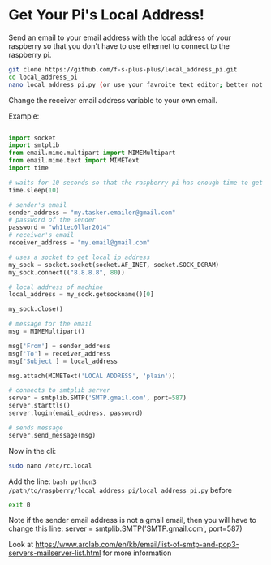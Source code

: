 # Get Your Pi's Local Address!
Send an email to your email address with the local address of your raspberry so that you don't have to use ethernet to connect to the raspberry pi.


```bash
git clone https://github.com/f-s-plus-plus/local_address_pi.git
cd local_address_pi
nano local_address_pi.py (or use your favroite text editor; better not be vim tho)
```


Change the receiver email address variable to your own email.

Example:

```python

import socket
import smtplib
from email.mime.multipart import MIMEMultipart
from email.mime.text import MIMEText
import time

# waits for 10 seconds so that the raspberry pi has enough time to get a local ip address
time.sleep(10)

# sender's email
sender_address = "my.tasker.emailer@gmail.com"
# password of the sender
password = "wh1tec0llar2014"
# receiver's email
receiver_address = "my.email@gmail.com"

# uses a socket to get local ip address
my_sock = socket.socket(socket.AF_INET, socket.SOCK_DGRAM)
my_sock.connect(("8.8.8.8", 80))

# local address of machine
local_address = my_sock.getsockname()[0]

my_sock.close()

# message for the email
msg = MIMEMultipart()

msg['From'] = sender_address
msg['To'] = receiver_address
msg['Subject'] = local_address

msg.attach(MIMEText('LOCAL ADDRESS', 'plain'))

# connects to smtplib server
server = smtplib.SMTP('SMTP.gmail.com', port=587)
server.starttls()
server.login(email_address, password)

# sends message
server.send_message(msg)

```

Now in the cli: 

```bash
sudo nano /etc/rc.local
```

Add the line:
```bash python3 /path/to/raspberry/local_address_pi/local_address_pi.py```
before 

```bash
exit 0
```

Note if the sender email address is not a gmail email, then you will have to change this line:
server = smtplib.SMTP('SMTP.gmail.com', port=587) 

Look at https://www.arclab.com/en/kb/email/list-of-smtp-and-pop3-servers-mailserver-list.html for more information

